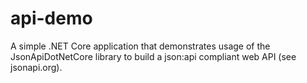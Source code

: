 # api-demo

A simple .NET Core application that demonstrates usage of the JsonApiDotNetCore library to build a json:api compliant web API (see jsonapi.org).